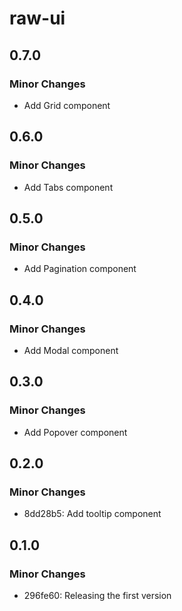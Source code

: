 # raw-ui

## 0.7.0

### Minor Changes

- Add Grid component

## 0.6.0

### Minor Changes

- Add Tabs component

## 0.5.0

### Minor Changes

- Add Pagination component

## 0.4.0

### Minor Changes

- Add Modal component

## 0.3.0

### Minor Changes

- Add Popover component

## 0.2.0

### Minor Changes

- 8dd28b5: Add tooltip component

## 0.1.0

### Minor Changes

- 296fe60: Releasing the first version
